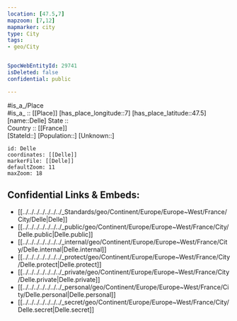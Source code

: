 ```yaml
---
location: [47.5,7] 
mapzoom: [7,12] 
mapmarker: city 
type: City
tags:
- geo/City


SpocWebEntityId: 29741
isDeleted: false
confidential: public

---
```

#is_a_/Place  
#is_a_ :: [[Place]] 
[has_place_longitude::7] 
[has_place_latitude::47.5] 
[name::Delle] 
State ::  
Country :: [[France]]  
[StateId::] 
[Population::] 
[Unknown::] 


```leaflet
id: Delle
coordinates: [[Delle]] 
markerFile: [[Delle]] 
defaultZoom: 11 
maxZoom: 18
```


## Confidential Links & Embeds: 
- [[../../../../../../../_Standards/geo/Continent/Europe/Europe~West/France/City/Delle|Delle]] 
- [[../../../../../../../_public/geo/Continent/Europe/Europe~West/France/City/Delle.public|Delle.public]] 
- [[../../../../../../../_internal/geo/Continent/Europe/Europe~West/France/City/Delle.internal|Delle.internal]] 
- [[../../../../../../../_protect/geo/Continent/Europe/Europe~West/France/City/Delle.protect|Delle.protect]] 
- [[../../../../../../../_private/geo/Continent/Europe/Europe~West/France/City/Delle.private|Delle.private]] 
- [[../../../../../../../_personal/geo/Continent/Europe/Europe~West/France/City/Delle.personal|Delle.personal]] 
- [[../../../../../../../_secret/geo/Continent/Europe/Europe~West/France/City/Delle.secret|Delle.secret]] 
